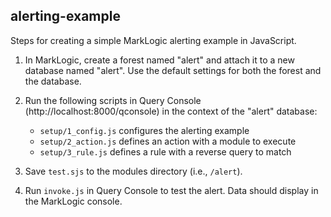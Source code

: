 ## alerting-example

Steps for creating a simple MarkLogic alerting example in JavaScript.

1. In MarkLogic, create a forest named "alert" and attach it to a new
   database named "alert". Use the default settings for both the forest
   and the database.

2. Run the following scripts in Query Console (http://localhost:8000/qconsole)
   in the context of the "alert" database:

   - `setup/1_config.js` configures the alerting example
   - `setup/2_action.js` defines an action with a module to execute
   - `setup/3_rule.js` defines a rule with a reverse query to match

3. Save `test.sjs` to the modules directory (i.e., `/alert`).

4. Run `invoke.js` in Query Console to test the alert. Data should display in
   the MarkLogic console.
